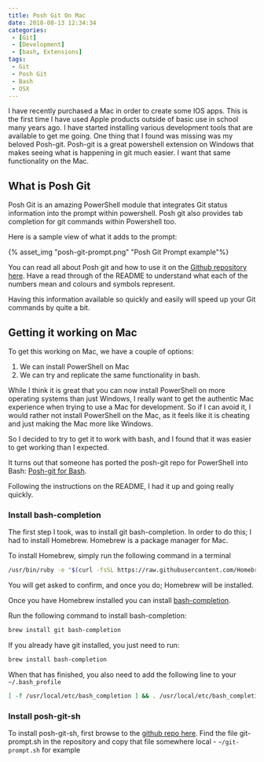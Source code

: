 ```yaml
---
title: Posh Git On Mac
date: 2018-08-13 12:34:34
categories:
 - [Git]
 - [Development]
 - [bash, Extensions]
tags:
 - Git
 - Posh Git
 - Bash
 - OSX
---
```


I have recently purchased a Mac in order to create some IOS apps. This is the first time I have used Apple products outside of basic use in school many years ago. I have started installing various development tools that are available to get me going. One thing that I found was missing was my beloved Posh-git. Posh-git is a great powershell extension on Windows that makes seeing what is happening in git much easier. I want that same functionality on the Mac.
<!-- More -->

## What is Posh Git

Posh Git is an amazing PowerShell module that integrates Git status information into the prompt within powershell. Posh git also provides tab completion for git commands within Powershell too.

Here is a sample view of what it adds to the prompt:

{% asset_img "posh-git-prompt.png" "Posh Git Prompt example"%}

You can read all about Posh git and how to use it on the [Github repository here](https://github.com/dahlbyk/posh-git). Have a read through of the README to understand what each of the numbers mean and colours and symbols represent.

Having this information available so quickly and easily will speed up your Git commands by quite a bit.


## Getting it working on Mac

To get this working on Mac, we have a couple of options:

1. We can install PowerShell on Mac
1. We can try and replicate the same functionality in bash.

While I think it is great that you can now install PowerShell on more operating systems than just Windows, I really want to get the authentic Mac experience when trying to use a Mac for development. So if I can avoid it, I would rather not install PowerShell on the Mac, as it feels like it is cheating and just making the Mac more like Windows.

So I decided to try to get it to work with bash, and I found that it was easier to get working than I expected.

It turns out that someone has ported the posh-git repo for PowerShell into Bash: [Posh-git for Bash](https://github.com/lyze/posh-git-sh).

Following the instructions on the README, I had it up and going really quickly.

### Install bash-completion

The first step I took, was to install git bash-completion. In order to do this; I had to install Homebrew. Homebrew is a package manager for Mac.

To install Homebrew, simply run the following command in a terminal

```bash
/usr/bin/ruby -e "$(curl -fsSL https://raw.githubusercontent.com/Homebrew/install/master/install)"
```

You will get asked to confirm, and once you do; Homebrew will be installed.

Once you have Homebrew installed you can install [bash-completion](https://github.com/bobthecow/git-flow-completion/wiki/Install-Bash-git-completion).

Run the following command to install bash-completion:

```bash
brew install git bash-completion
```

If you already have git installed, you just need to run:

```bash
brew install bash-completion
```

When that has finished, you also need to add the following line to your `~/.bash_profile`

```bash
[ -f /usr/local/etc/bash_completion ] && . /usr/local/etc/bash_completion
```

### Install posh-git-sh

To install posh-git-sh, first browse to the [github repo here](https://github.com/lyze/posh-git-sh). Find the file git-prompt.sh in the repository and copy that file somewhere local - `~/git-prompt.sh` for example
